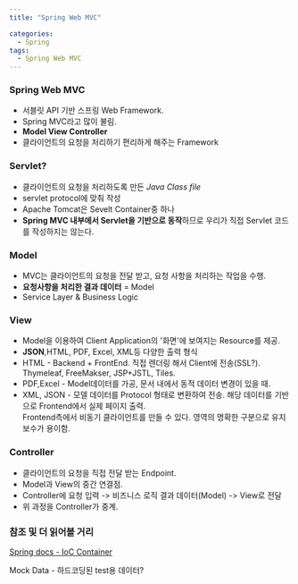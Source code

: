 ```yaml
---
title: "Spring Web MVC"

categories:
  - Spring
tags:
  - Spring Web MVC
---
```

### Spring Web MVC
* 서블릿 API 기반 스프링 Web Framework.
* Spring MVC라고 많이 불림.
* **Model View Controller**
* 클라이언트의 요청을 처리하기 편리하게 해주는 Framework

### Servlet?
* 클라이언트의 요청을 처리하도록 만든 *Java Class file*
* servlet protocol에 맞춰 작성
* Apache Tomcat은 Sevelt Container중 하나
* **Spring MVC 내부에서 Servlet을 기반으로 동작**하므로 우리가 직접 Servlet 코드를 작성하지는 않는다.

### Model
* MVC는 클라이언트의 요청을 전달 받고, 요청 사항을 처리하는 작업을 수행.
* **요청사항을 처리한 결과 데이터** = Model
* Service Layer & Business Logic

### View
* Model을 이용하여 Client Application의 '화면'에 보여지는 Resource를 제공.
*  **JSON**,HTML, PDF, Excel, XML등 다양한 출력 형식
* HTML - Backend + FrontEnd. 직접 렌더링 해서 Client에 전송(SSL?). Thymeleaf, FreeMakser, JSP+JSTL, Tiles.
* PDF,Excel - Model데이터를 가공, 문서 내에서 동적 데이터 변경이 있을 때.
* XML, JSON - 모델 데이터를 Protocol 형태로 변환하여 전송. 해당 데이터를 기반으로 Frontend에서 실제 페이지 출력.  
Frontend측에서 비동기 클라이언트를 만들 수 있다. 영역의 명확한 구분으로 유지보수가 용이함.

### Controller
* 클라이언트의 요청을 직접 전달 받는 Endpoint.
* Model과 View의 중간 연결점.
* Controller에 요청 입력 -> 비즈니스 로직 결과 데이터(Model) -> View로 전달
* 위 과정을 Controller가 중계.


### 참조 및 더 읽어볼 거리
[Spring docs - IoC Container](https://docs.spring.io/spring-framework/docs/current/reference/html/core.html#beans-basics)  

Mock Data - 하드코딩된 test용 데이터?



